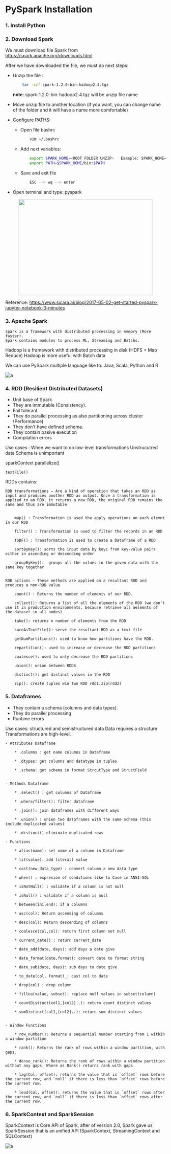# PySpark Installation


### 1. Install Python 

### 2. Download Spark

We must download file Spark from https://spark.apache.org/downloads.html

After we have downloaded the file, we must do next steps:

*  Unzip the file : 
    ```bash 
        tar -xzf spark-1.2.0-bin-hadoop2.4.tgz 
    ```
    **note**: spark-1.2.0-bin-hadoop2.4.tgz will be unzip file name

* Move unzip file to another location (if you want, you can change name of the folder and it will have a name more comfortable)

* Configure PATHS:
    * Open file bashrc 
        ```bash
            vim ~/.bashrc
        ```

    * Add next variables:

        ```bash
            export SPARK_HOME=<ROOT FOLDER UNZIP>   Example: SPARK_HOME=/home/user/local/spark
            export PATH=$SPARK_HOME/bin:$PATH
        ```

    * Save and exit file 
    
        ```bash 
            ESC --> wq --> enter 
        ```

* Open terminal and type: pyspark

<p align="center">
  <img width="420" height="300" src="https://github.com/BenRamo06/PySpark/blob/master/images/SparkInstallation.png")>
</p>





Reference: https://www.sicara.ai/blog/2017-05-02-get-started-pyspark-jupyter-notebook-3-minutes


### 3. Apache Spark

    Spark is a framework with distributed processing in memory (More faster).
    Spark contains modules to process ML, Streaming and Batchs.

Hadoop is a framework with distributed processing in disk (HDFS + Map Reduce)
Hadoop is more useful with Batch data

We can use PySpark multiple language like to: Java, Scala, Python and R

![a](https://github.com/BenRamo06/PySpark/blob/master/images/ems5cAs.png)


### 4. RDD (Resilient Distributed Datasets)

* Unit base of Spark
* They are immutable (Consistency).
* Fail tolerant.
* They do parallel processing as also partitioning across cluster (Performance)
* They don't have defined schema.
* They contain pasive execution
* Compilation errors

Use cases : When we want to do low-level transformations
            Unstrucutred data
            Schema is unimportant 


sparkContext
    parallelize()

    textFile()


RDDs contains:

    RDD transformations – Are a kind of operation that takes an RDD as input and produces another RDD as output. Once a transformation is applied to an RDD, it returns a new RDD, the original RDD remains the same and thus are immutable


        map() : Transformation is used the apply operations on each elemnt in our RDD

        filter() : Transformation is used to filter the records in an RDD

        toDF() : Transformation is used to create a Dataframe of a RDD

        sortByKey(): sorts the input data by keys from key-value pairs either in ascending or descending order

        groupByKey():  groups all the values in the given data with the same key together

    
    RDD actions – These methods are applied on a resultant RDD and produces a non-RDD value

        count() : Returns the number of elements of our RDD. 

        collect(): Returns a list of all the elements of the RDD (we don't use it in production environments, because retrieve all aelemnts of the dataset in all nodes) 

        take(): returns n number of elements from the RDD

        saceAsTextFile(): serve the resultant RDD as a text file

        getNumPartitions(): used to know how partitions have the RDD.

        repartition(): used to increase or decrease the RDD partitions

        coalesce(): used to only decrease the RDD partitions

        union(): union between RDDS 

        distinct(): get distinct values in the RDD

        zip(): create tuples win two RDD rdd1.zip(rdd2)




### 5. Dataframes

* They contain a schema (columns and data types).
* They do parallel processing
* Runtime errors

Use cases:  structured and semistructured data
            Data requires a structure
            Transformations are high-level.




    - Attributes Dataframe

        * .columns : get name columns in Dataframe

        * .dtypes: get columns and datatype in tuples

        * .schema: get schema in format StrcutType and StructField


    - Methods Dataframe

        * .select() : get columns of Dataframe

        * .where/filter(): filter dataframe

        * .join(): join dataframes with different ways

        * .union() : union two dataframes with the same schema (this include duplicated values)

        * .distinct() eliminate duplicated rows

    - Functions 

        * alias(name): set name of a column in Dataframe

        * lit(value): add literall value

        * cast(new_data_type) : convert column a new data type

        * when() : expresion of conditions like to Case in ANSI-SQL

        * isNotNull() : validate if a column is not null

        * isNull() : validate if a column is null

        * between(ini,end): if a columns 

        * asc(col): Return ascending of columns

        * desc(col): Return descending of columns

        * coalesce(col,col): return first column not null

        * current_date() : return current_date

        * date_add(date, days): add days a date give

        * date_format(date,format): convert date to format string

        * date_sub(date, days): sub days to date give

        * to_date(col, format)_: cast col to date

        * drop(col) : drop column

        * fillna(value, subset): replace null values in subset(column)

        * countDistinct(col1,[col2]..): return count distinct values

        * sumDistinct(col1,[col2]..): return sum distinct values


    - Window Functions

        * row_number(): Returns a sequential number starting from 1 within a window partition

        * rank(): Returns the rank of rows within a window partition, with gaps.

        * dense_rank(): Returns the rank of rows within a window partition without any gaps. Where as Rank() returns rank with gaps.

        * lag(Col, offset): returns the value that is `offset` rows before the current row, and `null` if there is less than `offset` rows before the current row.

        * lead(Col, offset): returns the value that is `offset` rows after the current row, and `null` if there is less than `offset` rows after the current row.


### 6. SparkContext and SparkSession

SparkContext is Core API of Spark, after of version 2.0, Spark gave us SparkSession that is an unified API (SparkContext, StreamingContext and SQLContext)

![a](https://github.com/BenRamo06/PySpark/blob/master/images/SessionsVsContext.png)



